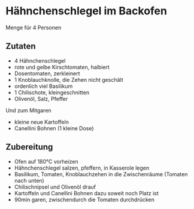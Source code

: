 # Hähnchenschlegel im Backofen
Menge für 4 Personen

## Zutaten
* 4 Hähnchenschlegel
* rote und gelbe Kirschtomaten, halbiert
* Dosentomaten, zerkleinert
* 1 Knoblauchknolle, die Zehen nicht geschält
* ordenlich viel Basilikum
* 1 Chilischote, kleingeschnitten
* Olivenöl, Salz, Pfeffer

Und zum Mitgaren
* kleine neue Kartoffeln
* Canellini Bohnen (1 kleine Dose)

## Zubereitung
* Ofen auf 180°C vorheizen
* Hähnchenschlegel salzen, pfeffern, in Kasserole legen
* Basilikum, Tomaten, Knoblauchzehen in die Zwischenräume (Tomaten nach unten)
* Chilischnipsel und Olivenöl drauf
* Kartoffeln und Canellini Bohnen dazu soweit noch Platz ist
* 90min garen, zwischendurch die Tomaten durchdrücken

